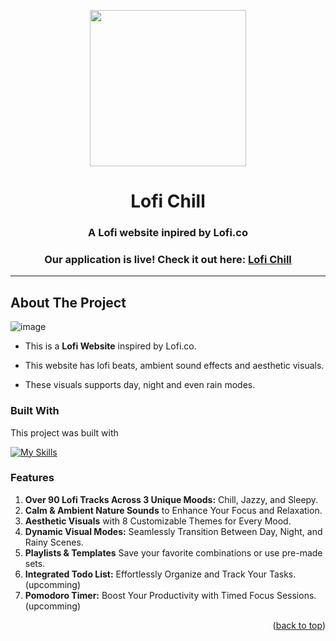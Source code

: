 <a id="readme-top"></a>

<!-- PROJECT LOGO -->
<div align="center">
  <img src="https://lofi.io.vn/static/media/logo.0cbf9e63b4a021661126.gif" width="250px"/>
  <h1>Lofi Chill</h1>
  <h3>A Lofi website inpired by Lofi.co</h3>
  <h3>Our application is live! Check it out here: <a href="https://lofi.io.vn/">Lofi Chill</a></h3>
  <hr />
</div>


<!-- ABOUT THE PROJECT -->
## About The Project

![image](https://phongli.is-a.dev/_next/image?url=%2Fassets%2Fimages%2Fprojects%2Flofico.png&w=1920&q=75)

- This is a **Lofi Website** inspired by Lofi.co.

- This website has lofi beats, ambient sound effects and aesthetic visuals.

- These visuals supports day, night and even rain modes.

### Built With
This project was built with

[![My Skills](https://skillicons.dev/icons?i=js,react,tailwind,sass,firebase)]()

<!-- Features -->
### Features
1. **Over 90 Lofi Tracks Across 3 Unique Moods:** Chill, Jazzy, and Sleepy.
2. **Calm & Ambient Nature Sounds** to Enhance Your Focus and Relaxation.
3. **Aesthetic Visuals** with 8 Customizable Themes for Every Mood.
4. **Dynamic Visual Modes:** Seamlessly Transition Between Day, Night, and Rainy Scenes.
5. **Playlists & Templates** Save your favorite combinations or use pre-made sets.
6. **Integrated Todo List:** Effortlessly Organize and Track Your Tasks. (upcomming)
7. **Pomodoro Timer:** Boost Your Productivity with Timed Focus Sessions. (upcomming)

<p align="right">(<a href="#readme-top">back to top</a>)</p>
